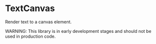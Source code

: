 # TextCanvas
Render text to a canvas element.

WARNING: This library is in early development stages and should not be used in production code.
